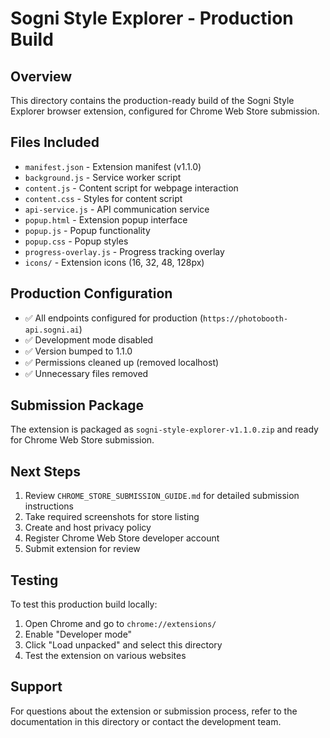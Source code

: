 # Sogni Style Explorer - Production Build

## Overview
This directory contains the production-ready build of the Sogni Style Explorer browser extension, configured for Chrome Web Store submission.

## Files Included
- `manifest.json` - Extension manifest (v1.1.0)
- `background.js` - Service worker script
- `content.js` - Content script for webpage interaction
- `content.css` - Styles for content script
- `api-service.js` - API communication service
- `popup.html` - Extension popup interface
- `popup.js` - Popup functionality
- `popup.css` - Popup styles
- `progress-overlay.js` - Progress tracking overlay
- `icons/` - Extension icons (16, 32, 48, 128px)

## Production Configuration
- ✅ All endpoints configured for production (`https://photobooth-api.sogni.ai`)
- ✅ Development mode disabled
- ✅ Version bumped to 1.1.0
- ✅ Permissions cleaned up (removed localhost)
- ✅ Unnecessary files removed

## Submission Package
The extension is packaged as `sogni-style-explorer-v1.1.0.zip` and ready for Chrome Web Store submission.

## Next Steps
1. Review `CHROME_STORE_SUBMISSION_GUIDE.md` for detailed submission instructions
2. Take required screenshots for store listing
3. Create and host privacy policy
4. Register Chrome Web Store developer account
5. Submit extension for review

## Testing
To test this production build locally:
1. Open Chrome and go to `chrome://extensions/`
2. Enable "Developer mode"
3. Click "Load unpacked" and select this directory
4. Test the extension on various websites

## Support
For questions about the extension or submission process, refer to the documentation in this directory or contact the development team.

